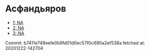 # Асфандьяров
- [1: NA](1.md)
- [2: NA](2.md)
- [3: NA](3.md)

Commit: b7411e749eefe0b9fd01d0ec57f0c690a2ef538a
 fetched at: 20201222-142704
